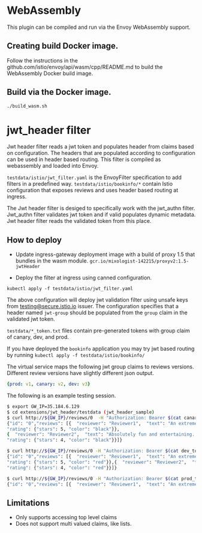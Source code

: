 # WebAssembly

This plugin can be compiled and run via the Envoy WebAssembly support.

## Creating build Docker image.

Follow the instructions in the github.com/istio/envoy/api/wasm/cpp/README.md to build the WebAssembly Docker build image.

## Build via the Docker image.

```bash
./build_wasm.sh
```

# jwt_header filter

Jwt header filter reads a jwt token and populates header from claims based on configuration.
The headers that are populated according to configuration can be used in header based routing.
This filter is compiled as webassembly and loaded into Envoy.


`testdata/istio/jwt_filter.yaml` is the EnvoyFilter specification to add filters in a predefined way.
`testdata/istio/bookinfo/*` contain Istio configuration that exposes reviews and uses header based routing at ingress.


The Jwt header filter is desiged to specifically work with the jwt_authn filter. Jwt_authn filter validates jwt token and if valid
populates dynamic metadata. Jwt header filter reads the validated token from this place.

## How to deploy
* Update ingress-gateway deployment image with a build of proxy 1.5 that bundles in the wasm module.
  `gcr.io/mixologist-142215/proxyv2:1.5-jwtHeader`

* Deploy the filter at ingress using canned configuration.

`kubectl apply -f testdata/istio/jwt_filter.yaml`

The above configuration will deploy jwt validation filter using unsafe keys from testing@secure.istio.io issuer.
The configuration specifies that a header named `jwt-group` should be populated from the `group` claim in the validated jwt token.

`testdata/*_token.txt` files contain pre-generated tokens with group claim of canary, dev, and prod.

If you have deployed the `bookinfo` application you may try jwt based routing by running
`kubectl apply -f testdata/istio/bookinfo/` 


The virtual service maps the following jwt group claims to reviews versions.
Different review versions have slightly different json output.

```yaml
{prod: v1, canary: v2, dev: v3}
```
The following is an example testing session. 

```bash
$ export GW_IP=35.184.6.129
$ cd extensions/jwt_header/testdata (jwt_header_sample)
$ curl http://${GW_IP}/reviews/0  -H "Authorization: Bearer $(cat canary_token.txt)" -H "Host: reviews.local"  
{"id": "0","reviews": [{  "reviewer": "Reviewer1",  "text": "An extremely entertaining play by Shakespeare. The slapstick humour is refreshing!", 
"rating": {"stars": 5, "color": "black"}},
{  "reviewer": "Reviewer2",  "text": "Absolutely fun and entertaining. The play lacks thematic depth when compared to other plays by Shakespeare.", 
"rating": {"stars": 4, "color": "black"}}]}

$ curl http://${GW_IP}/reviews/0 -H "Authorization: Bearer $(cat dev_token.txt)" -H "Host: reviews.local"  
{"id": "0","reviews": [{  "reviewer": "Reviewer1",  "text": "An extremely entertaining play by Shakespeare. The slapstick humour is refreshing!",
"rating": {"stars": 5, "color": "red"}},{  "reviewer": "Reviewer2",  "text": "Absolutely fun and entertaining. The play lacks thematic depth when compared to other plays by Shakespeare.",
"rating": {"stars": 4, "color": "red"}}]}

$ curl http://${GW_IP}/reviews/0 -H "Authorization: Bearer $(cat prod_token.txt)" -H "Host: reviews.local"  
{"id": "0","reviews": [{  "reviewer": "Reviewer1",  "text": "An extremely entertaining play by Shakespeare. The slapstick humour is refreshing!"},{  "reviewer": "Reviewer2",  "text": "Absolutely fun and entertaining. The play lacks thematic depth when compared to other plays by Shakespeare."}]}
```


## Limitations
* Only supports accessing top level claims
* Does not support multi valued claims, like lists.
